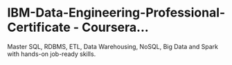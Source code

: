 # IBM-Data-Engineering-Professional-Certificate - Coursera...
Master SQL, RDBMS, ETL, Data Warehousing, NoSQL, Big Data and Spark with hands-on job-ready skills.

